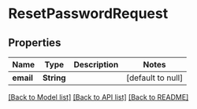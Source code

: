 # ResetPasswordRequest
## Properties

| Name | Type | Description | Notes |
|------------ | ------------- | ------------- | -------------|
| **email** | **String** |  | [default to null] |

[[Back to Model list]](../README.md#documentation-for-models) [[Back to API list]](../README.md#documentation-for-api-endpoints) [[Back to README]](../README.md)

